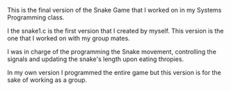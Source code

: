 This is the final version of the Snake Game that I worked on in my Systems Programming class.

I the snake1.c is the first version that I created by myself.
This version is the one that I worked on with my group mates.

I was in charge of the programming the Snake movement, controlling the signals and updating the snake's length upon eating thropies.

In my own version I programmed the entire game but this version is for the sake of working as a group.

